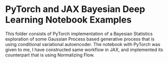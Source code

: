 # PyTorch and JAX Bayesian Deep Learning Notebook Examples
This folder consists of PyTorch implementation of a Bayesian Statistics exploration of some Gaussian Process based generative process that is using conditional variational autoencoder. The notebook with PyTorch was given to me, I have constructed same workflow in JAX, and implemented its counterpart that is using Normalizing Flow.